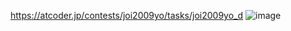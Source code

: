 https://atcoder.jp/contests/joi2009yo/tasks/joi2009yo_d
![image](https://user-images.githubusercontent.com/46245101/112923020-75811a00-9148-11eb-9110-c0eff354ec9c.png)
